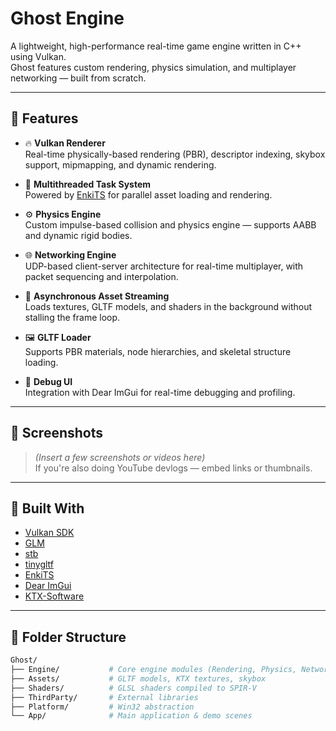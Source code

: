 # Ghost Engine

A lightweight, high-performance real-time game engine written in C++ using Vulkan.  
Ghost features custom rendering, physics simulation, and multiplayer networking — built from scratch.

---

## 🚀 Features

- 🔥 **Vulkan Renderer**  
  Real-time physically-based rendering (PBR), descriptor indexing, skybox support, mipmapping, and dynamic rendering.

- 🧠 **Multithreaded Task System**  
  Powered by [EnkiTS](https://github.com/dougbinks/enkiTS) for parallel asset loading and rendering.

- ⚙️ **Physics Engine**  
  Custom impulse-based collision and physics engine — supports AABB and dynamic rigid bodies.

- 🌐 **Networking Engine**  
  UDP-based client-server architecture for real-time multiplayer, with packet sequencing and interpolation.

- 🧵 **Asynchronous Asset Streaming**  
  Loads textures, GLTF models, and shaders in the background without stalling the frame loop.

- 🖼️ **GLTF Loader**  
  Supports PBR materials, node hierarchies, and skeletal structure loading.

- 🧰 **Debug UI**  
  Integration with Dear ImGui for real-time debugging and profiling.

---

## 📸 Screenshots

> *(Insert a few screenshots or videos here)*  
> If you're also doing YouTube devlogs — embed links or thumbnails.

---

## 🧪 Built With

- [Vulkan SDK](https://vulkan.lunarg.com/)
- [GLM](https://github.com/g-truc/glm)
- [stb](https://github.com/nothings/stb)
- [tinygltf](https://github.com/syoyo/tinygltf)
- [EnkiTS](https://github.com/dougbinks/enkiTS)
- [Dear ImGui](https://github.com/ocornut/imgui)
- [KTX-Software](https://github.com/KhronosGroup/KTX-Software)

---

## 📂 Folder Structure

```bash
Ghost/
├── Engine/           # Core engine modules (Rendering, Physics, Networking)
├── Assets/           # GLTF models, KTX textures, skybox
├── Shaders/          # GLSL shaders compiled to SPIR-V
├── ThirdParty/       # External libraries
├── Platform/         # Win32 abstraction
└── App/              # Main application & demo scenes
